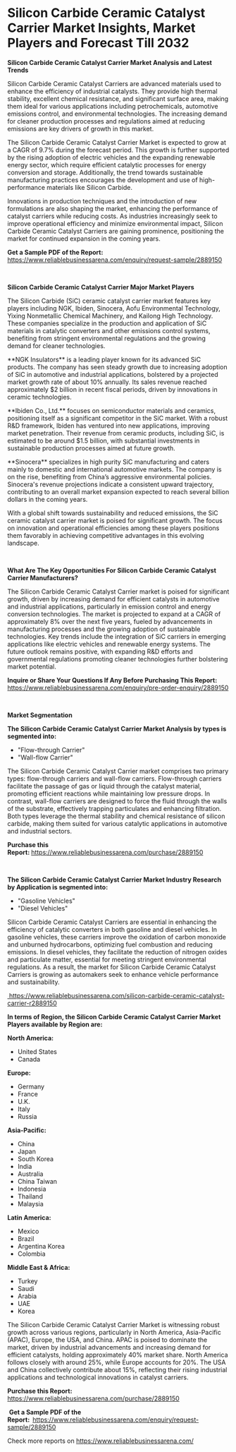 <p><h1>Silicon Carbide Ceramic Catalyst Carrier Market Insights, Market Players and Forecast Till 2032</h1></p><p><strong>Silicon Carbide Ceramic Catalyst Carrier Market Analysis and Latest Trends</strong></p>
<p><p>Silicon Carbide Ceramic Catalyst Carriers are advanced materials used to enhance the efficiency of industrial catalysts. They provide high thermal stability, excellent chemical resistance, and significant surface area, making them ideal for various applications including petrochemicals, automotive emissions control, and environmental technologies. The increasing demand for cleaner production processes and regulations aimed at reducing emissions are key drivers of growth in this market.</p><p>The Silicon Carbide Ceramic Catalyst Carrier Market is expected to grow at a CAGR of 9.7% during the forecast period. This growth is further supported by the rising adoption of electric vehicles and the expanding renewable energy sector, which require efficient catalytic processes for energy conversion and storage. Additionally, the trend towards sustainable manufacturing practices encourages the development and use of high-performance materials like Silicon Carbide. </p><p>Innovations in production techniques and the introduction of new formulations are also shaping the market, enhancing the performance of catalyst carriers while reducing costs. As industries increasingly seek to improve operational efficiency and minimize environmental impact, Silicon Carbide Ceramic Catalyst Carriers are gaining prominence, positioning the market for continued expansion in the coming years.</p></p>
<p><strong>Get a Sample PDF of the Report:&nbsp;</strong> <a href="https://www.reliablebusinessarena.com/enquiry/request-sample/2889150?utm_campaign=2517&utm_medium=2&utm_source=Github&utm_content=ia&utm_term=14032025&utm_id=silicon-carbide-ceramic-catalyst-carrier">https://www.reliablebusinessarena.com/enquiry/request-sample/2889150</a></p>
<p>&nbsp;</p>
<p><strong>Silicon Carbide Ceramic Catalyst Carrier Major Market Players</strong></p>
<p><p>The Silicon Carbide (SiC) ceramic catalyst carrier market features key players including NGK, Ibiden, Sinocera, Aofu Environmental Technology, Yixing Nonmetallic Chemical Machinery, and Kailong High Technology. These companies specialize in the production and application of SiC materials in catalytic converters and other emissions control systems, benefiting from stringent environmental regulations and the growing demand for cleaner technologies.</p><p>**NGK Insulators** is a leading player known for its advanced SiC products. The company has seen steady growth due to increasing adoption of SiC in automotive and industrial applications, bolstered by a projected market growth rate of about 10% annually. Its sales revenue reached approximately $2 billion in recent fiscal periods, driven by innovations in ceramic technologies.</p><p>**Ibiden Co., Ltd.** focuses on semiconductor materials and ceramics, positioning itself as a significant competitor in the SiC market. With a robust R&D framework, Ibiden has ventured into new applications, improving market penetration. Their revenue from ceramic products, including SiC, is estimated to be around $1.5 billion, with substantial investments in sustainable production processes aimed at future growth.</p><p>**Sinocera** specializes in high purity SiC manufacturing and caters mainly to domestic and international automotive markets. The company is on the rise, benefiting from China’s aggressive environmental policies. Sinocera's revenue projections indicate a consistent upward trajectory, contributing to an overall market expansion expected to reach several billion dollars in the coming years.</p><p>With a global shift towards sustainability and reduced emissions, the SiC ceramic catalyst carrier market is poised for significant growth. The focus on innovation and operational efficiencies among these players positions them favorably in achieving competitive advantages in this evolving landscape.</p></p>
<p>&nbsp;</p>
<p><strong>What Are The Key Opportunities For Silicon Carbide Ceramic Catalyst Carrier Manufacturers?</strong></p>
<p><p>The Silicon Carbide Ceramic Catalyst Carrier market is poised for significant growth, driven by increasing demand for efficient catalysts in automotive and industrial applications, particularly in emission control and energy conversion technologies. The market is projected to expand at a CAGR of approximately 8% over the next five years, fueled by advancements in manufacturing processes and the growing adoption of sustainable technologies. Key trends include the integration of SiC carriers in emerging applications like electric vehicles and renewable energy systems. The future outlook remains positive, with expanding R&D efforts and governmental regulations promoting cleaner technologies further bolstering market potential.</p></p>
<p><strong>Inquire or Share Your Questions If Any Before Purchasing This Report:</strong> <a href="https://www.reliablebusinessarena.com/enquiry/pre-order-enquiry/2889150?utm_campaign=2517&utm_medium=2&utm_source=Github&utm_content=ia&utm_term=14032025&utm_id=silicon-carbide-ceramic-catalyst-carrier">https://www.reliablebusinessarena.com/enquiry/pre-order-enquiry/2889150</a></p>
<p>&nbsp;</p>
<p><strong>Market Segmentation</strong></p>
<p><strong>The Silicon Carbide Ceramic Catalyst Carrier Market Analysis by types is segmented into:</strong></p>
<p><ul><li>"Flow-through Carrier"</li><li>"Wall-flow Carrier"</li></ul></p>
<p><p>The Silicon Carbide Ceramic Catalyst Carrier market comprises two primary types: flow-through carriers and wall-flow carriers. Flow-through carriers facilitate the passage of gas or liquid through the catalyst material, promoting efficient reactions while maintaining low pressure drops. In contrast, wall-flow carriers are designed to force the fluid through the walls of the substrate, effectively trapping particulates and enhancing filtration. Both types leverage the thermal stability and chemical resistance of silicon carbide, making them suited for various catalytic applications in automotive and industrial sectors.</p></p>
<p><strong>Purchase this Report:&nbsp;</strong><a href="https://www.reliablebusinessarena.com/purchase/2889150?utm_campaign=2517&utm_medium=2&utm_source=Github&utm_content=ia&utm_term=14032025&utm_id=silicon-carbide-ceramic-catalyst-carrier">https://www.reliablebusinessarena.com/purchase/2889150</a></p>
<p>&nbsp;</p>
<p><strong>The Silicon Carbide Ceramic Catalyst Carrier Market Industry Research by Application is segmented into:</strong></p>
<p><ul><li>"Gasoline Vehicles"</li><li>"Diesel Vehicles"</li></ul></p>
<p><p>Silicon Carbide Ceramic Catalyst Carriers are essential in enhancing the efficiency of catalytic converters in both gasoline and diesel vehicles. In gasoline vehicles, these carriers improve the oxidation of carbon monoxide and unburned hydrocarbons, optimizing fuel combustion and reducing emissions. In diesel vehicles, they facilitate the reduction of nitrogen oxides and particulate matter, essential for meeting stringent environmental regulations. As a result, the market for Silicon Carbide Ceramic Catalyst Carriers is growing as automakers seek to enhance vehicle performance and sustainability.</p></p>
<p><a href="https://www.reliablebusinessarena.com/silicon-carbide-ceramic-catalyst-carrier-r2889150?utm_campaign=2517&utm_medium=2&utm_source=Github&utm_content=ia&utm_term=14032025&utm_id=silicon-carbide-ceramic-catalyst-carrier">&nbsp;https://www.reliablebusinessarena.com/silicon-carbide-ceramic-catalyst-carrier-r2889150</a></p>
<p><strong>In terms of Region, the Silicon Carbide Ceramic Catalyst Carrier Market Players available by Region are:</strong></p>
<p>
    <p> <strong> North America: </strong>
        <ul>
            <li>United States</li>
            <li>Canada</li>
        </ul>
        </p> 
    <p> <strong> Europe: </strong>
        <ul>
            <li>Germany</li>
            <li>France</li>
            <li>U.K.</li>
            <li>Italy</li>
            <li>Russia</li>
        </ul>
        </p> 
    <p> <strong> Asia-Pacific: </strong>
        <ul>
            <li>China</li>
            <li>Japan</li>
            <li>South Korea</li>
            <li>India</li>
            <li>Australia</li>
            <li>China Taiwan</li>
            <li>Indonesia</li>
            <li>Thailand</li>
            <li>Malaysia</li>
        </ul>
        </p> 
    <p> <strong> Latin America: </strong>
        <ul>
            <li>Mexico</li>
            <li>Brazil</li>
            <li>Argentina Korea</li>
            <li>Colombia</li>
        </ul>
        </p> 
    <p> <strong> Middle East & Africa: </strong>
        <ul>
            <li>Turkey</li>
            <li>Saudi</li>
            <li>Arabia</li>
            <li>UAE</li>
            <li>Korea</li>
        </ul>
    </p>
    </p>
<p><p>The Silicon Carbide Ceramic Catalyst Carrier Market is witnessing robust growth across various regions, particularly in North America, Asia-Pacific (APAC), Europe, the USA, and China. APAC is poised to dominate the market, driven by industrial advancements and increasing demand for efficient catalysts, holding approximately 40% market share. North America follows closely with around 25%, while Europe accounts for 20%. The USA and China collectively contribute about 15%, reflecting their rising industrial applications and technological innovations in catalyst carriers.</p></p>
<p><strong>Purchase this Report: </strong><a href="https://www.reliablebusinessarena.com/purchase/2889150?utm_campaign=2517&utm_medium=2&utm_source=Github&utm_content=ia&utm_term=14032025&utm_id=silicon-carbide-ceramic-catalyst-carrier">https://www.reliablebusinessarena.com/purchase/2889150</a></p>
<p>&nbsp;<strong>Get a Sample PDF of the Report:&nbsp;&nbsp;</strong><a href="https://www.reliablebusinessarena.com/enquiry/request-sample/2889150?utm_campaign=2517&utm_medium=2&utm_source=Github&utm_content=ia&utm_term=14032025&utm_id=silicon-carbide-ceramic-catalyst-carrier">https://www.reliablebusinessarena.com/enquiry/request-sample/2889150</a></p>
<p><strong></strong></p>
<p>Check more reports on <a href="https://www.reliablebusinessarena.com/?utm_campaign=2517&utm_medium=2&utm_source=Github&utm_content=ia&utm_term=14032025&utm_id=silicon-carbide-ceramic-catalyst-carrier">https://www.reliablebusinessarena.com/</a></p>
